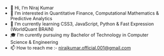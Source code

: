 - 👋 Hi, I’m Niraj Kumar
- 👀 I’m interested in Quantitative Finance, Computational Mathematics & Predictive Analytics
- 🌱 I’m currently learning CSS3, JavaScript, Python & Fast Expression (WorldQuant BRAIN)
- 🎓 I'm curently pursuing my Bachelor of Technology in Computer Science & Engineering 
- 📫 How to reach me :- nirajkumar.official.001@gmail.com
